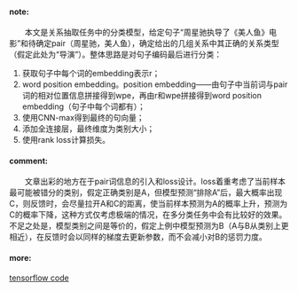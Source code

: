 #### note:
　　本文是关系抽取任务中的分类模型，给定句子“周星驰执导了《美人鱼》电影”和待确定pair（周星驰，美人鱼），确定给出的几组关系中其正确的关系类型（假定此处为“导演”）。整体思路是对句子编码最后进行分类：
  1. 获取句子中每个词的embedding表示r；
  2. word position embedding。position embedding——由句子中当前词与pair词的相对位置信息拼接得到wpe，再由r和wpe拼接得到word position embedding（句子中每个词都有）；
  3. 使用CNN-max得到最终的句向量；
  4. 添加全连接层，最终维度为类别大小；
  5. 使用rank loss计算损失。

#### comment:
　　文章出彩的地方在于pair词信息的引入和loss设计。loss着重考虑了当前样本最可能被错分的类别，假定正确类别是A，但模型预测“排除A”后，最大概率出现C，则反馈时，会尽量拉开A和C的距离，使当前样本预测为A的概率上升，预测为C的概率下降，这种方式仅考虑极端的情况，在多分类任务中会有比较好的效果。不足之处是，模型类别之间是等价的，假定上例中模型预测为B（A与B从类别上更相近），在反馈时会以同样的梯度去更新参数，而不会减小对B的惩罚力度。

#### more:
  [tensorflow code](https://github.com/pratapbhanu/CRCNN)
